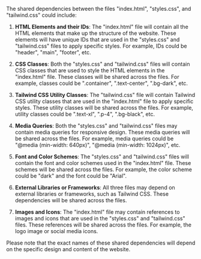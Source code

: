 The shared dependencies between the files "index.html", "styles.css", and "tailwind.css" could include:

1. **HTML Elements and their IDs**: The "index.html" file will contain all the HTML elements that make up the structure of the website. These elements will have unique IDs that are used in the "styles.css" and "tailwind.css" files to apply specific styles. For example, IDs could be "header", "main", "footer", etc.

2. **CSS Classes**: Both the "styles.css" and "tailwind.css" files will contain CSS classes that are used to style the HTML elements in the "index.html" file. These classes will be shared across the files. For example, classes could be ".container", ".text-center", ".bg-dark", etc.

3. **Tailwind CSS Utility Classes**: The "tailwind.css" file will contain Tailwind CSS utility classes that are used in the "index.html" file to apply specific styles. These utility classes will be shared across the files. For example, utility classes could be ".text-xl", ".p-4", ".bg-black", etc.

4. **Media Queries**: Both the "styles.css" and "tailwind.css" files may contain media queries for responsive design. These media queries will be shared across the files. For example, media queries could be "@media (min-width: 640px)", "@media (min-width: 1024px)", etc.

5. **Font and Color Schemes**: The "styles.css" and "tailwind.css" files will contain the font and color schemes used in the "index.html" file. These schemes will be shared across the files. For example, the color scheme could be "dark" and the font could be "Arial".

6. **External Libraries or Frameworks**: All three files may depend on external libraries or frameworks, such as Tailwind CSS. These dependencies will be shared across the files.

7. **Images and Icons**: The "index.html" file may contain references to images and icons that are used in the "styles.css" and "tailwind.css" files. These references will be shared across the files. For example, the logo image or social media icons.

Please note that the exact names of these shared dependencies will depend on the specific design and content of the website.